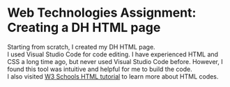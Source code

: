 # Web Technologies Assignment: Creating a DH HTML page

Starting from scratch, I created my DH HTML page.
<br>
I used Visual Studio Code for code editing.
I have experienced HTML and CSS a long time ago, but never used Visual Studio Code before. However, I found this tool was  intuitive and helpful for me to build the code.
<br>
I also visited [W3 Schools HTML tutorial](https://www.w3schools.com/html/default.asp) to learn more about HTML codes.
